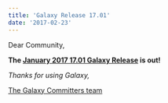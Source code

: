 ```yaml
---
title: 'Galaxy Release 17.01'
date: '2017-02-23'
---
```


Dear Community,

**The [January 2017 17.01 Galaxy Release](https://docs.galaxyproject.org/en/master/releases/17.01_announce.html) is out!**

_Thanks for using Galaxy,_

[The Galaxy Committers team](https://github.com/galaxyproject/galaxy/blob/dev/doc/source/project/organization.rst)

